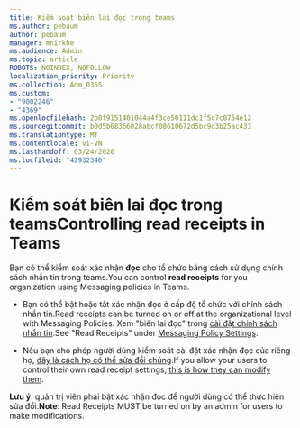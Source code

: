 ```yaml
---
title: Kiểm soát biên lai đọc trong teams
ms.author: pebaum
author: pebaum
manager: mnirkhe
ms.audience: Admin
ms.topic: article
ROBOTS: NOINDEX, NOFOLLOW
localization_priority: Priority
ms.collection: Adm_O365
ms.custom:
- "9002246"
- "4369"
ms.openlocfilehash: 2b0f9151401044a4f3ce50111dc1f5c7c0754e12
ms.sourcegitcommit: b0d5b68366028abcf08610672d5bc9d3b25ac433
ms.translationtype: MT
ms.contentlocale: vi-VN
ms.lasthandoff: 03/24/2020
ms.locfileid: "42932346"
---
```

# <a name="controlling-read-receipts-in-teams"></a><span data-ttu-id="6162a-102">Kiểm soát biên lai đọc trong teams</span><span class="sxs-lookup"><span data-stu-id="6162a-102">Controlling read receipts in Teams</span></span>

<span data-ttu-id="6162a-103">Bạn có thể kiểm soát xác nhận **đọc** cho tổ chức bằng cách sử dụng chính sách nhắn tin trong teams.</span><span class="sxs-lookup"><span data-stu-id="6162a-103">You can control **read receipts** for you organization using Messaging policies in Teams.</span></span>

- <span data-ttu-id="6162a-104">Bạn có thể bật hoặc tắt xác nhận đọc ở cấp độ tổ chức với chính sách nhắn tin.</span><span class="sxs-lookup"><span data-stu-id="6162a-104">Read receipts can be turned on or off at the organizational level with Messaging Policies.</span></span> <span data-ttu-id="6162a-105">Xem "biên lai đọc" trong [cài đặt chính sách nhắn tin](https://docs.microsoft.com/microsoftteams/messaging-policies-in-teams#messaging-policy-settings).</span><span class="sxs-lookup"><span data-stu-id="6162a-105">See "Read Receipts" under [Messaging Policy Settings](https://docs.microsoft.com/microsoftteams/messaging-policies-in-teams#messaging-policy-settings).</span></span>

- <span data-ttu-id="6162a-106">Nếu bạn cho phép người dùng kiểm soát cài đặt xác nhận đọc của riêng họ, [đây là cách họ có thể sửa đổi chúng](https://docs.microsoft.com/microsoftteams/messaging-policies-in-teams#messaging-policy-settings).</span><span class="sxs-lookup"><span data-stu-id="6162a-106">If you allow your users to control their own read receipt settings, [this is how they can modify them](https://docs.microsoft.com/microsoftteams/messaging-policies-in-teams#messaging-policy-settings).</span></span> 

<span data-ttu-id="6162a-107">**Lưu ý**: quản trị viên phải bật xác nhận đọc để người dùng có thể thực hiện sửa đổi.</span><span class="sxs-lookup"><span data-stu-id="6162a-107">**Note**: Read Receipts MUST be turned on by an admin for users to make modifications.</span></span>
